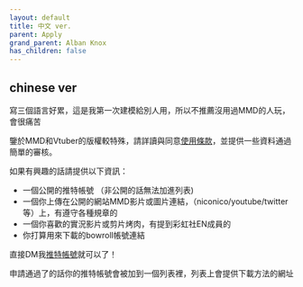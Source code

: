 ```yaml
---
layout: default
title: 中文 ver.
parent: Apply
grand_parent: Alban Knox
has_children: false
---
```


## chinese ver
寫三個語言好累，這是我第一次建模給別人用，所以不推薦沒用過MMD的人玩，會很痛苦

鑒於MMD和Vtuber的版權較特殊，請詳讀與同意[使用條款](../tos/tos-cn.md)，並提供一些資料通過簡單的審核。

如果有興趣的話請提供以下資訊：
- 一個公開的推特帳號 （非公開的話無法加進列表)
- 一個你上傳在公開的網站MMD影片或圖片連結，（niconico/youtube/twitter等）上，有遵守各種規章的
- 一個你喜歡的實況影片或剪片烤肉，有提到彩虹社EN成員的
- 你打算用來下載的bowroll帳號連結

直接DM我[推特帳號](https://twitter.com/hokekyooo)就可以了！

申請通過了的話你的推特帳號會被加到一個列表裡，列表上會提供下載方法的網址
